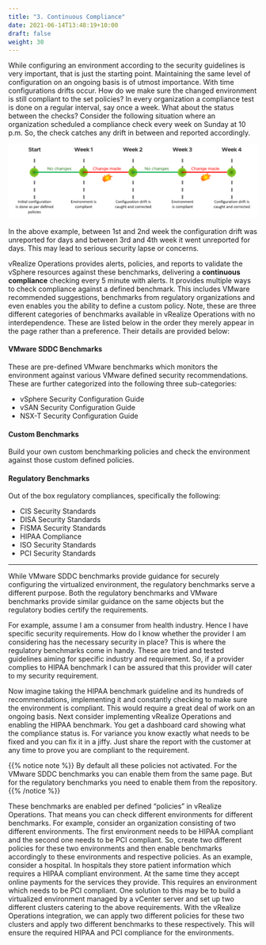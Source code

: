 ```yaml
---
title: "3. Continuous Compliance"
date: 2021-06-14T13:48:19+10:00
draft: false
weight: 30
---
```


While configuring an environment according to the security guidelines is very important, that is just the starting point. Maintaining the same level of configuration on an ongoing basis is of utmost importance. With time configurations drifts occur. How do we make sure the changed environment is still compliant to the set policies? In every organization a compliance test is done on a regular interval, say once a week. What about the status between the checks? Consider the following situation where an organization scheduled a compliance check every week on Sunday at 10 p.m. So, the check catches any drift in between and reported accordingly.

![month long compliance check cycle](1.6.3-fig-1.png)

In the above example, between 1st and 2nd week the configuration drift was unreported for days and between 3rd and 4th week it went unreported for days. This may lead to serious security lapse or concerns.

vRealize Operations provides alerts, policies, and reports to validate the vSphere resources against these benchmarks, delivering a **continuous compliance** checking every 5 minute with alerts. It provides multiple ways to check compliance against a defined benchmark. This includes VMware recommended suggestions, benchmarks from regulatory organizations and even enables you the ability to define a custom policy. Note, these are three different categories of benchmarks available in vRealize Operations with no interdependence. These are listed below in the order they merely appear in the page rather than a preference. Their details are provided below:

#### VMware SDDC Benchmarks

These are pre-defined VMware benchmarks which monitors the environment against various VMware defined security recommendations. These are further categorized into the following three sub-categories:

- vSphere Security Configuration Guide
- vSAN Security Configuration Guide 
- NSX-T Security Configuration Guide

#### Custom Benchmarks

Build your own custom benchmarking policies and check the environment against those custom defined policies.

#### Regulatory Benchmarks

Out of the box regulatory compliances, specifically the following:

- CIS Security Standards
- DISA Security Standards
- FISMA Security Standards
- HIPAA Compliance
- ISO Security Standards
- PCI Security Standards

----

While VMware SDDC benchmarks provide guidance for securely configuring the virtualized environment, the regulatory benchmarks serve a different purpose. Both the regulatory benchmarks and VMware benchmarks provide similar guidance on the same objects but the regulatory bodies certify the requirements.

For example, assume I am a consumer from health industry. Hence I have specific security requirements. How do I know whether the provider I am considering has the necessary security in place? This is where the regulatory benchmarks come in handy. These are tried and tested guidelines aiming for specific industry and requirement. So, if a provider complies to HIPAA benchmark I can be assured that this provider will cater to my security requirement.

Now imagine taking the HIPAA benchmark guideline and its hundreds of recommendations, implementing it and constantly checking to make sure the environment is compliant. This would require a great deal of work on an ongoing basis. Next consider implementing vRealize Operations and enabling the HIPAA benchmark. You get a dashboard card showing what the compliance status is. For variance you know exactly what needs to be fixed and you can fix it in a jiffy. Just share the report with the customer at any time to prove you are compliant to the requirement.

{{% notice note %}}
By default all these policies not activated. For the VMware SDDC benchmarks you can enable them from the same page. But for the regulatory benchmarks you need to enable them from the repository.
{{% /notice %}}

These benchmarks are enabled per defined “policies” in vRealize Operations. That means you can check different environments for different benchmarks. For example,  consider an organization consisting of two different environments. The first environment needs to be HIPAA compliant and the second one needs to be PCI compliant. So, create two different policies for these two environments and then enable benchmarks accordingly to these environments and respective policies. As an example, consider a hospital. In hospitals they store patient information which requires a HIPAA compliant environment. At the same time they accept online payments for the services they provide. This requires an environment which needs to be PCI compliant. One solution to this may be to build a virtualized environment managed by a vCenter server and set up two different clusters catering to the above requirements. With the vRealize Operations integration, we can apply two different policies for these two clusters and apply two different benchmarks to these respectively. This will ensure the required HIPAA and PCI compliance for the environments.
